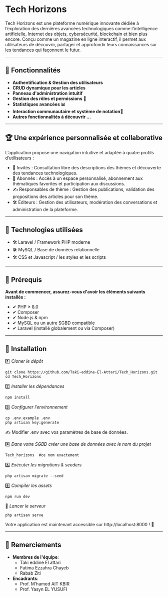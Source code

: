# Tech Horizons

Tech Horizons est une plateforme numérique innovante dédiée à l’exploration des dernières avancées technologiques comme l'intelligence artificielle, Internet des objets, cybersécurité, blockchain et bien plus encore. Conçu comme un magazine en ligne interactif, il permet aux utilisateurs de découvrir, partager et approfondir leurs connaissances sur les tendances qui façonnent le futur.

---

## 🚀 Fonctionnalités

- **Authentification & Gestion des utilisateurs**
- **CRUD dynamique pour les articles**
- **Panneau d'administration intuitif**
- **Gestion des rôles et permissions 🔐**
- **Statistiques avancées 📊**
- **Interaction communautaire et système de notation💬**
- **Autres fonctionnalités à découvrir ...**

---

## 🏆 Une expérience personnalisée et collaborative

L’application propose une navigation intuitive et adaptée à quatre profils d’utilisateurs :

- 👤 Invités : Consultation libre des descriptions des thèmes et découverte des tendances technologiques.
- 📖 Abonnés : Accès à un espace personnalisé, abonnement aux thématiques favorites et participation aux discussions.
- ✍ Responsables de thème : Gestion des publications, validation des propositions des articles pour son thème.
- 🛠 Éditeurs : Gestion des utilisateurs, modération des conversations et administration de la plateforme.

---

## 🎨 Technologies utilisées

- 🛠 Laravel / Framework PHP moderne
- 🛠 MySQL / Base de données relationnelle
- 🛠 CSS et Javascript / les styles et les scripts

---

## 📌 Prérequis

**Avant de commencer, assurez-vous d'avoir les éléments suivants installés :**

- ✔ PHP ≥ 8.0
- ✔ Composer
- ✔ Node.js & npm
- ✔ MySQL ou un autre SGBD compatible
- ✔ Laravel (installé globalement ou via Composer)

---

## 🔧 Installation

1️⃣ *Cloner le dépôt*

```
git clone https://github.com/Taki-eddine-El-Attari/Tech_Horizons.git
cd Tech_Horizons
```

2️⃣ *Installer les dépendances*

```
npm install
```

3️⃣ *Configurer l’environnement*

```
cp .env.example .env
php artisan key:generate
```
✍ Modifier .env avec vos paramètres de base de données.

4️⃣ *Dans votre SGBD créer une base de données avec le nom du projet*

```
Tech_horizons  #ce nom exactement
```

5️⃣ *Exécuter les migrations & seeders*

```
php artisan migrate --seed
```

6️⃣ *Compiler les assets*

```
npm run dev
```

🚀 *Lancer le serveur*

```
php artisan serve
```

Votre application est maintenant accessible sur http://localhost:8000 ! 🎉

---

## 🌟 Remerciements

- **Membres de l'équipe**:
    - Taki eddine El attari
    - Fatima Ezzahra Chayeb
    - Rabab Ziti
- **Encadrants**:
    - Prof. M’hamed AIT KBIR
    - Prof. Yasyn EL YUSUFI
